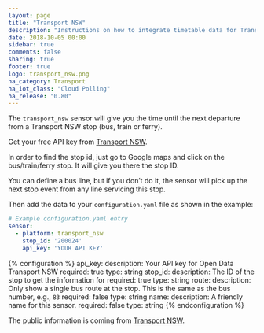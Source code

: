 ```yaml
---
layout: page
title: "Transport NSW"
description: "Instructions on how to integrate timetable data for Transport NSW (Australia) within Home Assistant."
date: 2018-10-05 00:00
sidebar: true
comments: false
sharing: true
footer: true
logo: transport_nsw.png
ha_category: Transport
ha_iot_class: "Cloud Polling"
ha_release: "0.80"
---
```



The `transport_nsw` sensor will give you the time until the next departure from a Transport NSW stop (bus, train or ferry).

Get your free API key from [Transport NSW](https://opendata.transport.nsw.gov.au/).

In order to find the stop id, just go to Google maps and click on the bus/train/ferry stop. It will give you there the stop ID.

You can define a bus line, but if you don’t do it, the sensor will pick up the next stop event from any line servicing this stop.

Then add the data to your `configuration.yaml` file as shown in the example:

```yaml
# Example configuration.yaml entry
sensor:
  - platform: transport_nsw
    stop_id: '200024'
    api_key: 'YOUR API KEY'
```

{% configuration %}
api_key:
  description: Your API key for Open Data Transport NSW
  required: true
  type: string
stop_id:
  description: The ID of the stop to get the information for
  required: true
  type: string
route:
  description: Only show a single bus route at the stop. This is the same as the bus number, e.g., `83`
  required: false
  type: string
name:
  description: A friendly name for this sensor.
  required: false
  type: string
{% endconfiguration %}

The public information is coming from [Transport NSW](https://opendata.transport.nsw.gov.au/).
